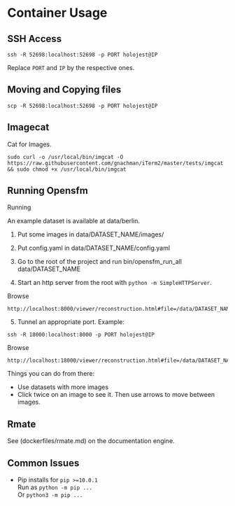 # Container Usage

## SSH Access

`ssh -R 52698:localhost:52698 -p PORT holojest@IP`

Replace `PORT` and `IP` by the respective ones.

## Moving and Copying files

`scp -R 52698:localhost:52698 -p PORT holojest@IP`

## Imagecat

Cat for Images.

```
sudo curl -o /usr/local/bin/imgcat -O https://raw.githubusercontent.com/gnachman/iTerm2/master/tests/imgcat && sudo chmod +x /usr/local/bin/imgcat
```

## Running Opensfm

Running

An example dataset is available at data/berlin.

1. Put some images in data/DATASET_NAME/images/

2. Put config.yaml in data/DATASET_NAME/config.yaml

3. Go to the root of the project and run bin/opensfm_run_all data/DATASET_NAME

4. Start an http server from the root with `python -m SimpleHTTPServer`.

Browse 
```
http://localhost:8000/viewer/reconstruction.html#file=/data/DATASET_NAME/reconstruction.meshed.json.
```

5. Tunnel an appropriate port. Example:
```
ssh -R 18000:localhost:8000 -p PORT holojest@IP
```

Browse 
```
http://localhost:18000/viewer/reconstruction.html#file=/data/DATASET_NAME/reconstruction.meshed.json.
```

Things you can do from there:

* Use datasets with more images
* Click twice on an image to see it. Then use arrows to move between images.

## Rmate

See (dockerfiles/rmate.md) on the documentation engine.

## Common Issues

* Pip installs for `pip >=10.0.1`  
     Run as `python -m pip ...`  
     Or `python3 -m pip ...`
